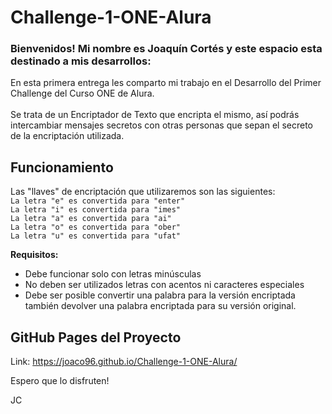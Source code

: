 # Challenge-1-ONE-Alura


### Bienvenidos! Mi nombre es Joaquín Cortés y este espacio esta destinado a mis desarrollos:

En esta primera entrega les comparto mi trabajo en el Desarrollo del Primer Challenge del Curso ONE de Alura.
<br><br> Se trata de un Encriptador de Texto que encripta el mismo, así podrás intercambiar mensajes secretos con otras personas que sepan el secreto de la encriptación utilizada.
## Funcionamiento
Las "llaves" de encriptación que utilizaremos son las siguientes:<br>
`La letra "e" es convertida para "enter"`<br>
`La letra "i" es convertida para "imes"`<br>
`La letra "a" es convertida para "ai"`<br>
`La letra "o" es convertida para "ober"`<br>
`La letra "u" es convertida para "ufat"`<br>

**Requisitos:**
- Debe funcionar solo con letras minúsculas
- No deben ser utilizados letras con acentos ni caracteres especiales
- Debe ser posible convertir una palabra para la versión encriptada también devolver una palabra encriptada para su versión original.




## GitHub Pages del Proyecto

Link: https://joaco96.github.io/Challenge-1-ONE-Alura/

Espero que lo disfruten!


JC


